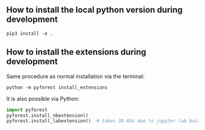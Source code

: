 
## How to install the local python version during development
`pip3 install -e .`

## How to install the extensions during development
Same procedure as normal installation via the terminal:

`python -m pyforest install_extensions`

It is also possible via Python:
```python
import pyforest
pyforest.install_nbextension()
pyforest.install_labextension()  # takes 30-60s due to jupyter lab build
```

